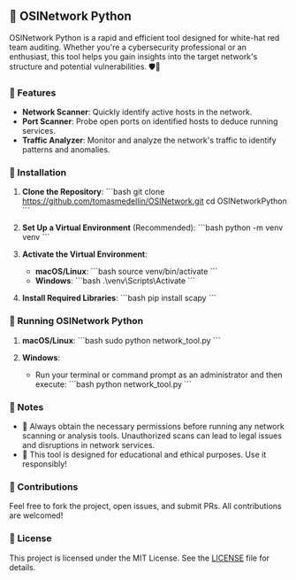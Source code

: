 
🚀 OSINetwork Python
---------------------

OSINetwork Python is a rapid and efficient tool designed for white-hat red team auditing. Whether you're a cybersecurity professional or an enthusiast, this tool helps you gain insights into the target network's structure and potential vulnerabilities. 🛡️💼

### 🌟 Features

- **Network Scanner**: Quickly identify active hosts in the network.
- **Port Scanner**: Probe open ports on identified hosts to deduce running services.
- **Traffic Analyzer**: Monitor and analyze the network's traffic to identify patterns and anomalies.

### 🔧 Installation

1. **Clone the Repository**:
   \```bash
   git clone https://github.com/tomasmedellin/OSINetwork.git
   cd OSINetworkPython
   \```

2. **Set Up a Virtual Environment** (Recommended):
   \```bash
   python -m venv venv
   \```

3. **Activate the Virtual Environment**:
   - **macOS/Linux**:
     \```bash
     source venv/bin/activate
     \```
   - **Windows**:
     \```bash
     .\venv\Scripts\Activate
     \```

4. **Install Required Libraries**:
   \```bash
   pip install scapy
   \```

### 🚀 Running OSINetwork Python

1. **macOS/Linux**:
   \```bash
   sudo python network_tool.py
   \```

2. **Windows**:
   - Run your terminal or command prompt as an administrator and then execute:
     \```bash
     python network_tool.py
     \```

### 📝 Notes

- 🚫 Always obtain the necessary permissions before running any network scanning or analysis tools. Unauthorized scans can lead to legal issues and disruptions in network services.
- 🤖 This tool is designed for educational and ethical purposes. Use it responsibly!

### 🙏 Contributions

Feel free to fork the project, open issues, and submit PRs. All contributions are welcomed!

### 📖 License

This project is licensed under the MIT License. See the [LICENSE](LICENSE) file for details.
